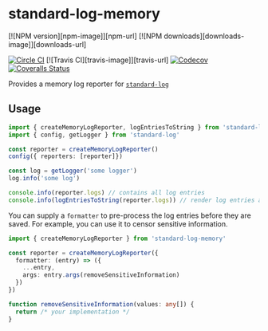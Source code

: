 # standard-log-memory

[![NPM version][npm-image]][npm-url]
[![NPM downloads][downloads-image]][downloads-url]

[![Circle CI][circleci-image]][circleci-url]
[![Travis CI][travis-image]][travis-url]
[![Codecov][codecov-image]][codecov-url]
[![Coveralls Status][coveralls-image]][coveralls-url]

Provides a memory log reporter for [`standard-log`](https://github.com/unional/standard-log)

## Usage

```ts
import { createMemoryLogReporter, logEntriesToString } from 'standard-log-memory'
import { config, getLogger } from 'standard-log'

const reporter = createMemoryLogReporter()
config({ reporters: [reporter]})

const log = getLogger('some logger')
log.info('some log')

console.info(reporter.logs) // contains all log entries
console.info(logEntriesToString(reporter.logs)) // render log entries as string using `plainFormatter`
```

You can supply a `formatter` to pre-process the log entries before they are saved.
For example, you can use it to censor sensitive information.

```ts
import { createMemoryLogReporter } from 'standard-log-memory'

const reporter = createMemoryLogReporter({
  formatter: (entry) => ({
    ...entry,
    args: entry.args(removeSensitiveInformation)
  })
})

function removeSensitiveInformation(values: any[]) {
  return /* your implementation */
}
```

[circleci-image]: https://circleci.com/gh/unional/standard-log/tree/master.svg?style=shield
[circleci-url]: https://circleci.com/gh/unional/standard-log/tree/master
[codecov-image]: https://codecov.io/gh/unional/standard-log/branch/master/graph/badge.svg
[codecov-url]: https://codecov.io/gh/unional/standard-log
[coveralls-image]: https://coveralls.io/repos/github/unional/standard-log/badge.svg
[coveralls-url]: https://coveralls.io/github/unional/standard-log
[greenkeeper-image]: https://badges.greenkeeper.io/unional/standard-log.svg
[greenkeeper-url]: https://greenkeeper.io/
